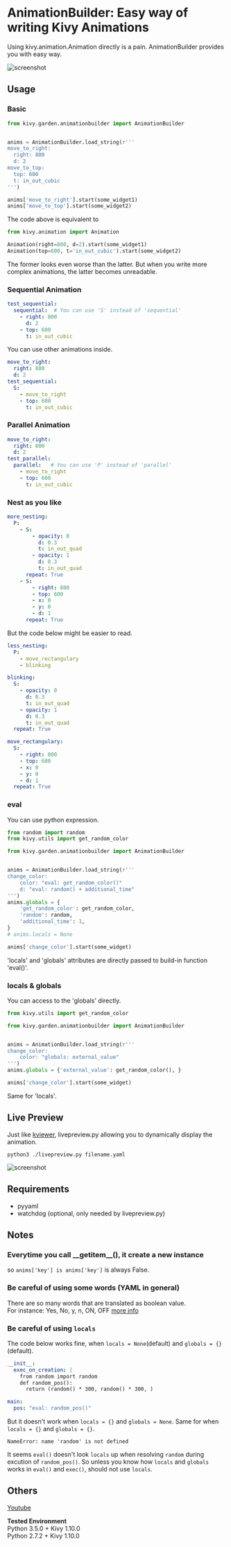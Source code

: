 # AnimationBuilder: Easy way of writing Kivy Animations

Using kivy.animation.Animation directly is a pain. AnimationBuilder provides you with easy way.  

![screenshot](screenshot.png)

## Usage

### Basic

```python
from kivy.garden.animationbuilder import AnimationBuilder


anims = AnimationBuilder.load_string(r'''
move_to_right:
  right: 800
  d: 2
move_to_top:
  top: 600
  t: in_out_cubic
''')

anims['move_to_right'].start(some_widget1)
anims['move_to_top'].start(some_widget2)
```

The code above is equivalent to  

```python
from kivy.animation import Animation

Animation(right=800, d=2).start(some_widget1)
Animation(top=600, t='in_out_cubic').start(some_widget2)
```

The former looks even worse than the latter. But when you write more complex animations, the latter becomes unreadable.  

### Sequential Animation

```yaml
test_sequential:
  sequential:  # You can use 'S' instead of 'sequential'
    - right: 800
      d: 2
    - top: 600
      t: in_out_cubic
```

You can use other animations inside.

```yaml
move_to_right:
  right: 800
  d: 2
test_sequential:
  S:
    - move_to_right
    - top: 600
      t: in_out_cubic
```

### Parallel Animation

```yaml
move_to_right:
  right: 800
  d: 2
test_parallel:
  parallel:   # You can use 'P' instead of 'parallel'
    - move_to_right
    - top: 600
      t: in_out_cubic
```

### Nest as you like

```yaml
more_nesting:
  P:
    - S:
        - opacity: 0
          d: 0.3
          t: in_out_quad
        - opacity: 1
          d: 0.3
          t: in_out_quad
      repeat: True
    - S:
        - right: 800
        - top: 600
        - x: 0
        - y: 0
        - d: 1
      repeat: True
```

But the code below might be easier to read.  

```yaml
less_nesting:
  P:
    - move_rectangulary
    - blinking

blinking:
  S:
    - opacity: 0
      d: 0.3
      t: in_out_quad
    - opacity: 1
      d: 0.3
      t: in_out_quad
  repeat: True

move_rectangulary:
  S:
    - right: 800
    - top: 600
    - x: 0
    - y: 0
    - d: 1
  repeat: True
```

### eval

You can use python expression.  

```python
from random import random
from kivy.utils import get_random_color

from kivy.garden.animationbuilder import AnimationBuilder


anims = AnimationBuilder.load_string(r'''
change_color:
    color: "eval: get_random_color()"
    d: "eval: random() + additional_time"
''')
anims.globals = {
    'get_random_color': get_random_color,
    'random': random,
    'additional_time': 1,
}
# anims.locals = None

anims['change_color'].start(some_widget)
```

'locals' and 'globals' attributes are directly passed to build-in function 'eval()'.  

### locals & globals

You can access to the 'globals' directly.  

```python
from kivy.utils import get_random_color

from kivy.garden.animationbuilder import AnimationBuilder


anims = AnimationBuilder.load_string(r'''
change_color:
    color: "globals: external_value"
''')
anims.globals = {'external_value': get_random_color(), }

anims['change_color'].start(some_widget)
```

Same for 'locals'.  

## Live Preview

Just like [kviewer](https://github.com/kivy/kivy/blob/master/kivy/tools/kviewer.py), livepreview.py allowing you to dynamically display the animation.

```text
python3 ./livepreview.py filename.yaml
```

![screenshot](livepreview.png)  


## Requirements

- pyyaml
- watchdog (optional, only needed by livepreview.py)

## Notes

### Everytime you call \_\_getitem\_\_(), it create a new instance

so  `anims['key'] is anims['key']` is always False.  

### Be careful of using some words (YAML in general)

There are so many words that are translated as boolean value.  
For instance: Yes, No, y, n, ON, OFF  [more info](http://yaml.org/type/bool.html)

### Be careful of using `locals`

The code below works fine, when `locals = None`(default) and `globals = {}`(default).  

```yaml
__init__:
  exec_on_creation: |
    from random import random
    def random_pos():
      return (random() * 300, random() * 300, )

main:
  pos: "eval: random_pos()"
```

But it doesn't work when `locals = {}` and `globals = None`. Same for when `locals = {}` and `globals = {}`.  

```text
NameError: name 'random' is not defined
```

It seems `eval()` doesn't look `locals` up when resolving `random` during excution of `random_pos()`. So unless you know how `locals` and `globals` works in `eval()` and `exec()`, should not use `locals`.  

## Others

[Youtube](https://www.youtube.com/playlist?list=PLNdhqAjzeEGiF1oLISnCCPoPj1FhZbOAP)  

**Tested Environment**  
Python 3.5.0 + Kivy 1.10.0  
Python 2.7.2 + Kivy 1.10.0  
